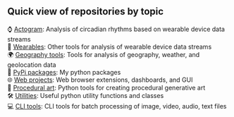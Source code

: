 ## Quick view of repositories by topic

⌚️ [Actogram](https://github.com/timpyrkov?tab=repositories&q=topic%3Aactogram): Analysis of circadian rhythms based on wearable device data streams<br>
👟 [Wearables](https://github.com/timpyrkov?tab=repositories&q=topic%3Awearables): Other tools for analysis of wearable device data streams<br>
🌍 [Geography tools](https://github.com/timpyrkov?tab=repositories&q=topic%3Ageography): Tools for analysis of geography, weather, and geolocation data<br>
🐍 [PyPi packages](https://github.com/timpyrkov?tab=repositories&q=topic%3Apackage): My python packages<br>
🌐 [Web projects](https://github.com/timpyrkov?tab=repositories&q=topic%3Aweb): Web browser extensions, dashboards, and GUI<br>
🎨 [Procedural art](https://github.com/timpyrkov?tab=repositories&q=topic%3Aart): Python tools for creating procedural generative art<br>
🛠️ [Utilities](https://github.com/timpyrkov?tab=repositories&q=topic%3Autils): Useful python utility functions and classes<br>
💻 [CLI tools](https://github.com/timpyrkov?tab=repositories&q=topic%3Acli-tools): CLI tools for batch processing of image, video, audio, text files<br>
